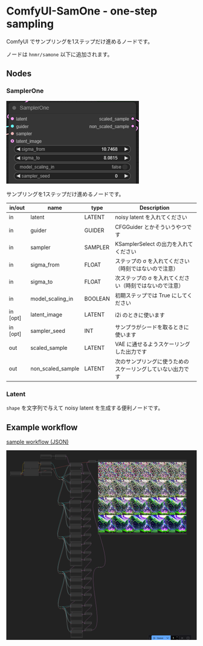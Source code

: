 # ComfyUI-SamOne - one-step sampling

ComfyUI でサンプリングを1ステップだけ進めるノードです。

ノードは `hnmr/samone` 以下に追加されます。

## Nodes

### SamplerOne

![node image](./assets/image.png)

サンプリングを1ステップだけ進めるノードです。

| in/out | name | type | Description |
| --- | --- |--- | --- |
| in | latent | LATENT | noisy latent を入れてください |
| in | guider | GUIDER | CFGGuider とかそういうやつです |
| in | sampler | SAMPLER | KSamplerSelect の出力を入れてください |
| in | sigma_from | FLOAT | ステップの σ を入れてください（時刻ではないので注意）|
| in | sigma_to | FLOAT | 次ステップの σ を入れてください（時刻ではないので注意）|
| in | model_scaling_in | BOOLEAN | 初期ステップでは True にしてください |
| in [opt] | latent_image | LATENT | i2i のときに使います |
| in [opt] | sampler_seed | INT | サンプラがシードを取るときに使います |
| out | scaled_sample | LATENT | VAE に通せるようスケーリングした出力です |
| out | non_scaled_sample | LATENT | 次のサンプリングに使うためのスケーリングしていない出力です |

### Latent

`shape` を文字列で与えて noisy latent を生成する便利ノードです。

## Example workflow

[sample workflow (JSON)](./assets/SamOneTest.json)

![sample image](./assets/sample.png)
